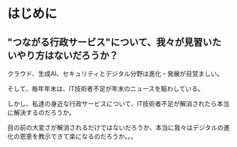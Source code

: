 # はじめに
## "つながる行政サービス"について、我々が見習いたいやり方はないだろうか？
クラウド、生成AI、セキュリティとデジタル分野は進化・発展が目覚ましい。

そして、毎年年末は、IT技術者不足が年末のニュースを賑わしている。

しかし、私達の身近な行政サービスについて、IT技術者不足が解消されたら本当に解決するのだろうか。

目の前の大変さが解消されるだけではないだろうか、本当に我々はデジタルの進化の恩恵を教示できて楽になるのだろうか。。。
